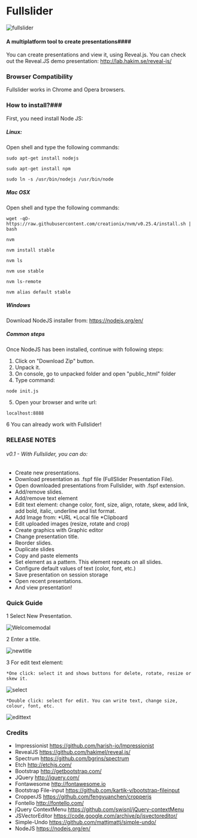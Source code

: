 Fullslider
=======

![fullslider](https://cloud.githubusercontent.com/assets/6854006/14361027/5059a0dc-fcf9-11e5-8f54-267bd0661346.png)

#### A multiplatform tool to create presentations####

You can create presentations and view it, using Reveal.js. You can check out the Reveal.JS demo presentation: http://lab.hakim.se/reveal-js/

### Browser Compatibility
Fullslider works in Chrome and Opera browsers.


### How to install?###

First, you need install Node JS:

##### Linux: #####
Open shell and type the following commands:
```
sudo apt-get install nodejs
```

```
sudo apt-get install npm
```

```
sudo ln -s /usr/bin/nodejs /usr/bin/node
```

##### Mac OSX #####
Open shell and type the following commands:

```
wget -qO- https://raw.githubusercontent.com/creationix/nvm/v0.25.4/install.sh | bash
```	

```
nvm
```	

```
nvm install stable
```	

```
nvm ls
```	

```
nvm use stable
```	

```
nvm ls-remote
```	

```
nvm alias default stable
```

##### Windows #####
Download NodeJS installer from:
https://nodejs.org/en/


##### Common steps #####
Once NodeJS has been installed, continue with following steps:

1. Click on "Download Zip" button.
2. Unpack it.
3. On console, go to unpacked folder and open "public_html" folder
4. Type command:
```
node init.js 
```
5. Open your browser and write url: 
```
localhost:8888
```
6 You can already work with Fullslider!

### RELEASE NOTES ###

###### v0.1 - With Fullslider, you can do: ######
 - Create new presentations.
 - Download presentation as .fspf file (FullSlider Presentation File).
 - Open downloaded presentations from Fullslider, with .fspf extension.
 - Add/remove slides.
 - Add/remove text element
 - Edit text element: change color, font, size, align, rotate, skew, add link, add bold, italic, underline and list format.
 - Add Image from:
	*URL
	*Local file
	*Clipboard
 - Edit uploaded images (resize, rotate and crop)
 - Create graphics with Graphic editor
 - Change presentation title.
 - Reorder slides.
 - Duplicate slides
 - Copy and paste elements
 - Set element as a pattern. This element repeats on all slides.
 - Configure default values of text (color, font, etc.)
 - Save presentation on session storage
 - Open recent presentations.
 - And view presentation!


### Quick Guide ###

1 Select New Presentation.

![Welcomemodal](https://cloud.githubusercontent.com/assets/6854006/11539835/8c2558c4-9929-11e5-9a49-e66c05b45379.png)

2 Enter a title.

![newtitle](https://cloud.githubusercontent.com/assets/6854006/11539869/af8bbe0c-9929-11e5-8240-2c0a5612e528.png)


3 For edit text element:

	*One click: select it and shows buttons for delete, rotate, resize or skew it.

![select](https://cloud.githubusercontent.com/assets/6854006/11539994/71f98a64-992a-11e5-9efd-4c6a569cc885.png)

	*Double click: select for edit. You can write text, change size, colour, font, etc.

![edittext](https://cloud.githubusercontent.com/assets/6854006/11540010/914a49f8-992a-11e5-90f8-18ef169d69db.png)




### Credits ###

* Impressionist https://github.com/harish-io/Impressionist
* RevealJS https://github.com/hakimel/reveal.js/
* Spectrum https://github.com/bgrins/spectrum
* Etch http://etchjs.com/
* Bootstrap http://getbootstrap.com/
* JQuery http://jquery.com/
* Fontawesome http://fontawesome.io
* Bootstrap File-input https://github.com/kartik-v/bootstrap-fileinput
* CropperJS https://github.com/fengyuanchen/cropperjs
* Fontello http://fontello.com/
* jQuery ContextMenu https://github.com/swisnl/jQuery-contextMenu
* JSVectorEditor https://code.google.com/archive/p/jsvectoreditor/
* Simple-Undo https://github.com/mattjmattj/simple-undo/
* NodeJS https://nodejs.org/en/

